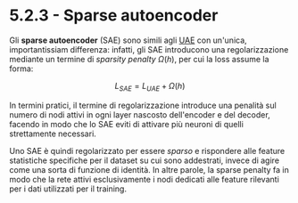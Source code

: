 # 5.2.3 - Sparse autoencoder

Gli **sparse autoencoder** (SAE) sono simili agli [UAE](02_undercomplete.md) con un'unica, importantissiam differenza: infatti, gli SAE introducono una regolarizzazione mediante un termine di *sparsity penalty* $\Omega(h)$, per cui la loss assume la forma:

$$
L_{SAE} = L_{UAE} + \Omega(h)
$$

In termini pratici, il termine di regolarizzazione introduce una penalità sul numero di nodi attivi in ogni layer nascosto dell'encoder e del decoder, facendo in modo che lo SAE eviti di attivare più neuroni di quelli strettamente necessari.

Uno SAE è quindi regolarizzato per essere *sparso* e rispondere alle feature statistiche specifiche per il dataset su cui sono addestrati, invece di agire come una sorta di funzione di identità. In altre parole, la sparse penalty fa in modo che la rete attivi esclusivamente i nodi dedicati alle feature rilevanti per i dati utilizzati per il training.

